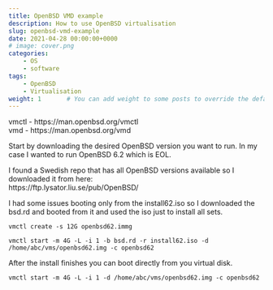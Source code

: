 ```yaml
---
title: OpenBSD VMD example
description: How to use OpenBSD virtualisation
slug: openbsd-vmd-example
date: 2021-04-28 00:00:00+0000
# image: cover.png
categories:
    - OS
    - software
tags:
    - OpenBSD
    - Virtualisation
weight: 1       # You can add weight to some posts to override the default sorting (date descending)
---
```

<!-- wp:paragraph -->
<p>vmctl - https://man.openbsd.org/vmctl<br>vmd - https://man.openbsd.org/vmd</p>
<!-- /wp:paragraph -->

<!-- wp:paragraph -->
<p>Start by downloading the desired OpenBSD version you want to run. In my case I wanted to run OpenBSD 6.2 which is EOL. </p>
<!-- /wp:paragraph -->

<!-- wp:paragraph -->
<p>I found a Swedish repo that has all OpenBSD versions available so I downloaded it from here:<br>https://ftp.lysator.liu.se/pub/OpenBSD/</p>
<!-- /wp:paragraph -->

<!-- wp:paragraph -->
<p>I had some issues booting only from the install62.iso so I downloaded the bsd.rd and booted from it and used the iso just to install all sets.</p>
<!-- /wp:paragraph -->

<!-- wp:code -->
<pre class="wp-block-code"><code>vmctl create -s 12G openbsd62.immg</code></pre>
<!-- /wp:code -->

<!-- wp:code -->
<pre class="wp-block-code"><code>vmctl start -m 4G -L -i 1 -b bsd.rd -r install62.iso -d /home/abc/vms/openbsd62.img -c openbsd62</code></pre>
<!-- /wp:code -->

<!-- wp:paragraph -->
<p>After the install finishes you can boot directly from you virtual disk.</p>
<!-- /wp:paragraph -->

<!-- wp:code -->
<pre class="wp-block-code"><code>vmctl start -m 4G -L -i 1 -d /home/abc/vms/openbsd62.img -c openbsd62</code></pre>
<!-- /wp:code -->